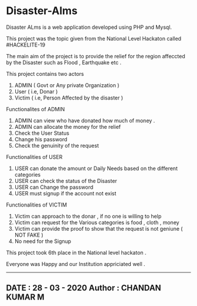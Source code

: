 # Disaster-Alms

Disaster ALms is a web application developed using PHP and Mysql.

This project was the topic given from the National Level Hackaton called #HACKELITE-19

The main aim of the project is to provide the relief for the region affeccted by the Disaster such as Flood , Earthquake etc .

This project contains two actors
1. ADMIN ( Govt or Any private Organization )
2. User ( i.e, Donar )
3. Victim ( i.e, Person Affected by the disaster )

Functionalites of ADMIN 
1. ADMIN can view who have donated how much of money .
2. ADMIN can allocate the money for the relief
3. Check the User Status
4. Change his password
5. Check the genuinity of the request

Functionalities of USER
1. USER can donate the amount or Daily Needs based on the different categories
2. USER can check the status of the Disaster
3. USER can Change the password
4. USER must signup if the account not exist 

Functionalities of VICTIM 
1. Victim can approach to the donar , if no one is willing to help
2. Victim can request for the Various categories is food , cloth , money 
3. Victim can provide the proof to show that the request is not geniune ( NOT FAKE )
4. No need for the Signup 


This project took 6th place in the National level hackaton .

Everyone was Happy and our Institution appriciated well .


-----------------------------------------
DATE : 28 - 03 - 2020
Author : CHANDAN KUMAR M
-----------------------------------------
